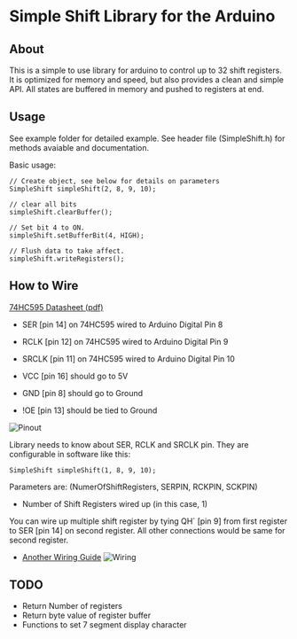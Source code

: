 # Simple Shift Library for the Arduino 

## About

This is a simple to use library for arduino to control up to 32 shift registers.  It is optimized for memory and speed, but also provides a clean and simple API.  All states are buffered in memory and pushed to registers at end. 

## Usage

See example folder for detailed example.  See header file (SimpleShift.h) for methods avaiable and documentation.

Basic usage:

    // Create object, see below for details on parameters
    SimpleShift simpleShift(2, 8, 9, 10);

    // clear all bits
    simpleShift.clearBuffer();
    
    // Set bit 4 to ON.
    simpleShift.setBufferBit(4, HIGH);

    // Flush data to take affect.
    simpleShift.writeRegisters();

## How to Wire

[74HC595 Datasheet (pdf)](http://www.ti.com/lit/ds/symlink/sn74hc595.pdf)

* SER [pin 14] on 74HC595 wired to Arduino Digital Pin 8
* RCLK [pin 12] on 74HC595 wired to Arduino Digital Pin 9
* SRCLK [pin 11] on 74HC595 wired to Arduino Digital Pin 10

* VCC [pin 16] should go to 5V 
* GND [pin 8] should go to Ground
* !OE [pin 13] should be tied to Ground 

![Pinout](http://i.imgur.com/W5lKDp4.png)

Library needs to know about SER, RCLK and SRCLK pin.  They are configurable in software like this:

    SimpleShift simpleShift(1, 8, 9, 10);

Parameters are: (NumerOfShiftRegisters, SERPIN, RCKPIN, SCKPIN)

* Number of Shift Registers wired up (in this case, 1)

You can wire up multiple shift register by tying QH\` [pin 9] from first register to SER [pin 14] on second register.  All other connections would be same for second register.
    
* [Another Wiring Guide](http://bildr.org/2011/02/74hc595/)
![Wiring](http://bildr.org/blog/wp-content/uploads/2011/02/74HC595_4.png)


## TODO
* Return Number of registers
* Return byte value of register buffer
* Functions to set 7 segment display character


